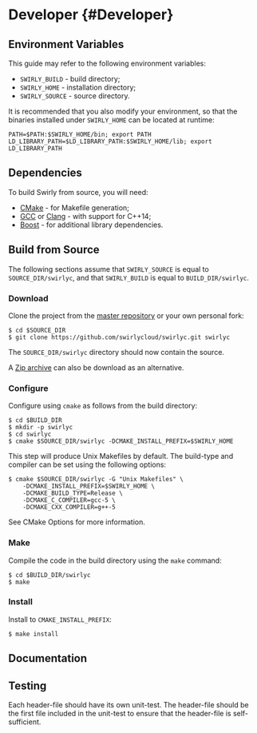 Developer {#Developer}
=========

Environment Variables
---------------------

This guide may refer to the following environment variables:

- `SWIRLY_BUILD` - build directory;
- `SWIRLY_HOME` - installation directory;
- `SWIRLY_SOURCE` - source directory.

It is recommended that you also modify your environment, so that the binaries installed under
`SWIRLY_HOME` can be located at runtime:

    PATH=$PATH:$SWIRLY_HOME/bin; export PATH
    LD_LIBRARY_PATH=$LD_LIBRARY_PATH:$SWIRLY_HOME/lib; export LD_LIBRARY_PATH

Dependencies
------------

To build Swirly from source, you will need:

- [CMake] - for Makefile generation;
- [GCC] or [Clang] - with support for C++14;
- [Boost] - for additional library dependencies.

Build from Source
-----------------

The following sections assume that `SWIRLY_SOURCE` is equal to `SOURCE_DIR/swirlyc`, and that
`SWIRLY_BUILD` is equal to `BUILD_DIR/swirlyc`.

### Download ###

Clone the project from the [master repository](http://github.com/swirlycloud/swirlyc) or your own
personal fork:

    $ cd $SOURCE_DIR
    $ git clone https://github.com/swirlycloud/swirlyc.git swirlyc

The `SOURCE_DIR/swirlyc` directory should now contain the source.

A [Zip archive](https://github.com/swirlycloud/swirlyc/archive/master.zip) can also be download as
an alternative.

### Configure ###

Configure using `cmake` as follows from the build directory:

    $ cd $BUILD_DIR
    $ mkdir -p swirlyc
    $ cd swirlyc
    $ cmake $SOURCE_DIR/swirlyc -DCMAKE_INSTALL_PREFIX=$SWIRLY_HOME

This step will produce Unix Makefiles by default. The build-type and compiler can be set using the
following options:

    $ cmake $SOURCE_DIR/swirlyc -G "Unix Makefiles" \
        -DCMAKE_INSTALL_PREFIX=$SWIRLY_HOME \
        -DCMAKE_BUILD_TYPE=Release \
        -DCMAKE_C_COMPILER=gcc-5 \
        -DCMAKE_CXX_COMPILER=g++-5

See CMake Options for more information.

### Make ###

Compile the code in the build directory using the `make` command:

    $ cd $BUILD_DIR/swirlyc
    $ make

### Install ###

Install to `CMAKE_INSTALL_PREFIX`:

    $ make install

[Boost]: http://www.boost.org/
[Clang]: http://clang.llvm.org/
[CMake]: http://www.cmake.org/
[GCC]: http://gcc.gnu.org/

Documentation
-------------

Testing
-------

Each header-file should have its own unit-test. The header-file should be the first file included in
the unit-test to ensure that the header-file is self-sufficient.
